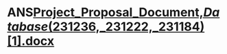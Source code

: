 # ANS[Project_Proposal_Document,_Database_(231236,_231222,_231184)[1].docx](https://github.com/Areebanaeemsatti/ANS/files/15141964/Project_Proposal_Document._Database_.231236._231222._231184.1.docx)
